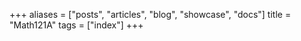 +++
aliases = ["posts", "articles", "blog", "showcase", "docs"]
title = "Math121A"
tags = ["index"]
+++

